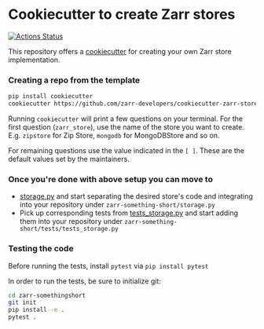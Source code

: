 # Cookiecutter to create Zarr stores

[![Actions Status](https://github.com/zarr-developers/cookiecutter-zarr-store/workflows/Build/badge.svg)](https://github.com/zarr-developers/cookiecutter-zarr-store/actions)

This repository offers a [cookiecutter](https://cookiecutter.readthedocs.io)
for creating your own Zarr store implementation.

### Creating a repo from the template

```sh
pip install cookiecutter
cookiecutter https://github.com/zarr-developers/cookiecutter-zarr-store
```
Running `cookiecutter` will print a few questions on your terminal.
For the first question (`zarr_store`), use the name of the store
you want to create. E.g. `zipstore` for Zip Store, `mongodb`
for MongoDBStore and so on.

For remaining questions use the value indicated in the `[ ]`. These are the default values set by the maintainers.

### Once you're done with above setup you can move to

- [storage.py](https://github.com/zarr-developers/zarr-python/blob/main/zarr/storage.py) and start separating the desired store's code and integrating into your repository under `zarr-something-short/storage.py`
- Pick up corresponding tests from [tests_storage.py](https://github.com/zarr-developers/zarr-python/blob/main/zarr/tests/test_storage.py) and start adding them into your repository under `zarr-something-short/tests/tests_storage.py`

### Testing the code

Before running the tests,  install `pytest` via `pip install pytest`

In order to run the tests, be sure to initialize git:
```sh
cd zarr-somethingshort
git init
pip install -e .
pytest .
```
